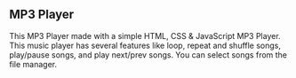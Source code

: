 ## MP3 Player

This MP3 Player made with a simple HTML, CSS & JavaScript MP3 Player. This music player has several features like loop, repeat and shuffle songs, play/pause songs, and play next/prev songs. You can select songs from the file manager.